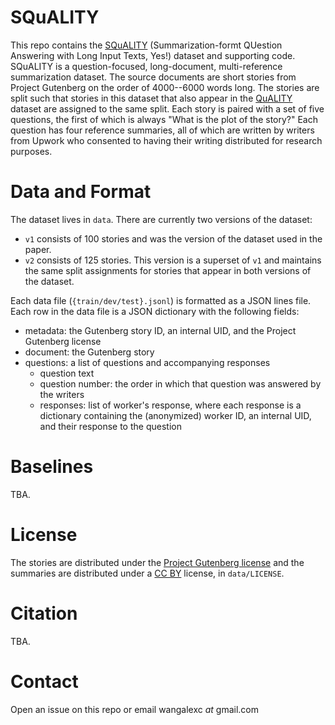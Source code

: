 # SQuALITY

This repo contains the [SQuALITY](TODO) (Summarization-formt QUestion Answering with Long Input Texts, Yes!) dataset and supporting code.
SQuALITY is a question-focused, long-document, multi-reference summarization dataset.
The source documents are short stories from Project Gutenberg on the order of 4000--6000 words long.
The stories are split such that stories in this dataset that also appear in the [QuALITY](https://arxiv.org/abs/2112.08608) dataset are assigned to the same split.
Each story is paired with a set of five questions, the first of which is always "What is the plot of the story?"
Each question has four reference summaries, all of which are written by writers from Upwork who consented to having their writing distributed for research purposes.

# Data and Format

The dataset lives in `data`.
There are currently two versions of the dataset:
* `v1` consists of 100 stories and was the version of the dataset used in the paper.
* `v2` consists of 125 stories. This version is a superset of `v1` and maintains the same split assignments for stories that appear in both versions of the dataset.

Each data file (`{train/dev/test}.jsonl`) is formatted as a JSON lines file.
Each row in the data file is a JSON dictionary with the following fields:
* metadata: the Gutenberg story ID, an internal UID, and the Project Gutenberg license
* document: the Gutenberg story
* questions: a list of questions and accompanying responses
    * question text
    * question number: the order in which that question was answered by the writers
    * responses: list of worker's response, where each response is a dictionary containing the (anonymized) worker ID, an internal UID, and their response to the question

# Baselines

TBA.

# License

The stories are distributed under the [Project Gutenberg license](https://www.gutenberg.org/policy/license.html) and the summaries are distributed under a [CC BY](https://creativecommons.org/licenses/by/4.0/) license, in `data/LICENSE`.

# Citation

TBA.

# Contact

Open an issue on this repo or email wangalexc _at_ gmail.com
